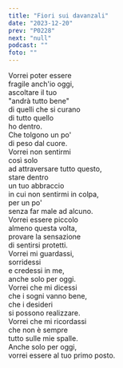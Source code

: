 ```yaml
---
title: "Fiori sui davanzali"
date: "2023-12-20"
prev: "P0228"
next: "null"
podcast: ""
foto: ""
---
```


Vorrei poter essere  
fragile anch'io oggi,  
ascoltare il tuo  
"andrà tutto bene"  
di quelli che si curano  
di tutto quello  
ho dentro.  
Che tolgono un po'  
di peso dal cuore.  
Vorrei non sentirmi  
così solo  
ad attraversare tutto questo,  
stare dentro   
un tuo abbraccio  
in cui non sentirmi in colpa,  
per un po'  
senza far male ad alcuno.  
Vorrei essere piccolo  
almeno questa volta,  
provare la sensazione  
di sentirsi protetti.  
Vorrei mi guardassi,  
sorridessi  
e credessi in me,  
anche solo per oggi.  
Vorrei che mi dicessi  
che i sogni vanno bene,  
che i desideri  
si possono realizzare.  
Vorrei che mi ricordassi  
che non è sempre  
tutto sulle mie spalle.  
Anche solo per oggi,  
vorrei essere al tuo primo posto.    
   
   